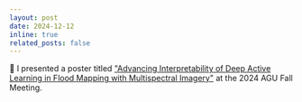 ```yaml
---
layout: post
date: 2024-12-12
inline: true
related_posts: false
---
```


🚀 I presented a poster titled <a href="../assets/pdf/AGU24_poster_final_hlee.pdf" target="_blank">"Advancing Interpretability of Deep Active Learning in Flood Mapping with Multispectral Imagery"</a> at the 2024 AGU Fall Meeting. 

